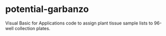 # potential-garbanzo
Visual Basic for Applications code to assign plant tissue sample lists to 96-well collection plates.
